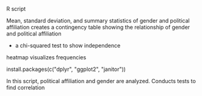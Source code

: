 R script

  Mean, standard deviation, and summary statistics of gender and political affiliation
  creates a contingency table showing the relationship of gender and political affiliation
  + a chi-squared test to show independence

  heatmap visualizes frequencies

  install.packages(c("dplyr", "ggplot2", "janitor"))

In this script, political affiliation and gender are analyzed.
Conducts tests to find correlation
